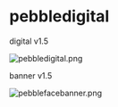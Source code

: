 # pebbledigital
digital v1.5

![pebbledigital.png](http://www.edwarddam.com/images/pebbledigital.png)

banner v1.5

![pebblefacebanner.png](http://www.edwarddam.com/images/pebblefacebanner.png)
